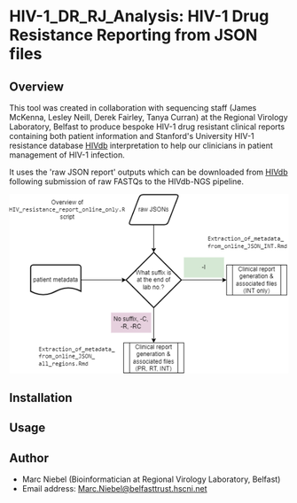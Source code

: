 # HIV-1_DR_RJ_Analysis: HIV-1 Drug Resistance Reporting from JSON files

## Overview
This tool was created in collaboration with sequencing staff (James McKenna, Lesley Neill, Derek Fairley, Tanya Curran) at the Regional Virology Laboratory, Belfast to produce bespoke HIV-1 drug resistant clinical reports containing both patient information and Stanford's University HIV-1 resistance database [HIVdb](https://hivdb.stanford.edu/hivdb/by-reads/) interpretation to help our clinicians in patient management of HIV-1 infection.

It uses the 'raw JSON report' outputs which can be downloaded from [HIVdb](https://hivdb.stanford.edu/hivdb/by-reads/) following submission of raw FASTQs to the HIVdb-NGS pipeline. 

![](https://github.com/BHSCT-Bioinformatics/HIV-1_DR_RJ_Analysis/blob/main/Clinical_report_generation_workflow_v2.drawio.png?raw=true)



## Installation

## Usage

## Author
- Marc Niebel (Bioinformatician at Regional Virology Laboratory, Belfast)
- Email address: Marc.Niebel@belfasttrust.hscni.net

